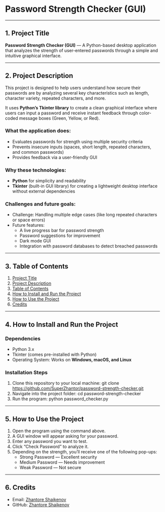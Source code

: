 # Password Strength Checker (GUI)

---

## 1. Project Title
**Password Strength Checker (GUI)** — A Python-based desktop application that analyzes the strength of user-entered passwords through a simple and intuitive graphical interface.

---

## 2. Project Description
This project is designed to help users understand how secure their passwords are by analyzing several key characteristics such as length, character variety, repeated characters, and more.  

It uses **Python’s Tkinter library** to create a clean graphical interface where users can input a password and receive instant feedback through color-coded message boxes (Green, Yellow, or Red).  

### What the application does:
- Evaluates passwords for strength using multiple security criteria  
- Prevents insecure inputs (spaces, short length, repeated characters, and common passwords)  
- Provides feedback via a user-friendly GUI  

### Why these technologies:
- **Python** for simplicity and readability  
- **Tkinter** (built-in GUI library) for creating a lightweight desktop interface without external dependencies  

### Challenges and future goals:
- Challenge: Handling multiple edge cases (like long repeated characters or space errors)  
- Future features:
  - A live progress bar for password strength
  - Password suggestions for improvement
  - Dark mode GUI
  - Integration with password databases to detect breached passwords  

---

## 3. Table of Contents
1. [Project Title](#1-project-title)  
2. [Project Description](#2-project-description)  
3. [Table of Contents](#3-table-of-contents)  
4. [How to Install and Run the Project](#4-how-to-install-and-run-the-project)  
5. [How to Use the Project](#5-how-to-use-the-project)  
6. [Credits](#6-credits)   

---
## 4. How to Install and Run the Project

### Dependencies
- Python 3.x  
- Tkinter (comes pre-installed with Python)  
- Operating System: Works on **Windows, macOS, and Linux**

### Installation Steps
1. Clone this repository to your local machine:
   git clone https://github.com/SuperZhantor/password-strength-checker.git
2. Navigate into the project folder:
  cd password-strength-checker
3. Run the program:
  python password_checker.py

---

## 5. How to Use the Project

1. Open the program using the command above.
2. A GUI window will appear asking for your password.
3. Enter any password you want to test.
4. Click “Check Password” to analyze it.
5. Depending on the strength, you’ll receive one of the following pop-ups:
   - Strong Password — Excellent security
   - Medium Password — Needs improvement
   - Weak Password — Not secure


---

## 6. Credits

- Email: [Zhantore Shaikenov](mailto:zhantore321@gmail.com)
- GitHub: [Zhantore Shaikenov](https://github.com/SuperZhantor)




